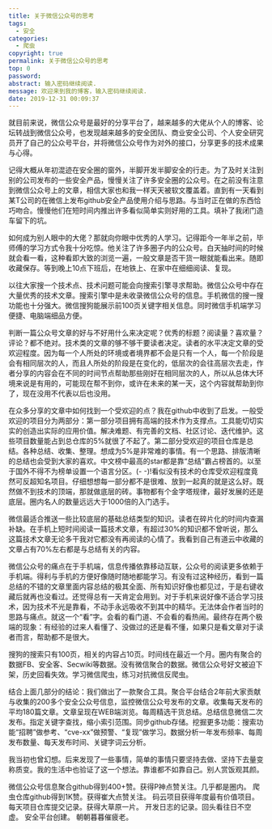 ```yaml
---
title: 关于微信公众号的思考
tags:
  - 安全
categories:
  - 爬虫
copyright: true
permalink: 关于微信公众号的思考
top: 0
password: 
abstract: 输入密码继续阅读.
message: 欢迎来到我的博客，输入密码继续阅读.
date: 2019-12-31 00:09:37
---
```


就目前来说，微信公众号是最好的分享平台了，越来越多的大佬从个人的博客、论坛转战到微信公众号，也发现越来越多的安全团队、商业安全公司、个人安全研究员开了自己的公众号平台，并将微信公众号作为对外的接口，分享更多的技术成果与心得。

<!--more-->

记得大概从年初混迹在安全圈的窗外，半脚开发半脚安全的行走。为了及时关注到别的公司发布的一些安全产品，慢慢关注了许多安全圈的公众号。在之前没有注意到微信公众号上的文章，相信大家也和我一样天天被软文覆盖着。直到有一天看到某T公司的在微信上发布github安全产品使用介绍与思路。与当时正在做的东西恰巧吻合。慢慢他们在短时间内推出许多看似简单实则好用的工具。填补了我闭门造车留下的坑。

如何成为别人眼中的大佬？那就向你眼中优秀的人学习。记得距今一年半之前，毕师傅的学习方式令我十分吃惊。他关注了许多圈子内的公众号。白天抽时间的时候就会看一看，这种看即大致的浏览一遍，一般文章是否干货一眼就能看出来。随即收藏保存。等到晚上10点下班后，在地铁上、在家中在细细阅读、复现。

以往大家搜一个技术点、技术问题可能会向搜索引擎寻求帮助。微信公众号中存在大量优秀的技术文章。搜索引擎中是未收录微信公众号的信息。手机微信的搜一搜功能也十分强大。微信搜狗能展示前100页关键字相关信息。同时微信手机端学习便捷、电脑端细品方便。

判断一篇公众号文章的好与不好用什么来决定呢？优秀的标题？阅读量？喜欢量？评论？都不绝对。技术类的文章的够不够干要读者决定。读者的水平决定文章的受欢迎程度。因为每一个人所处的环境或者境界都不会是只有一个人，每一个阶段是会有相同层次的人，而且人所处的阶段是在变化的，低层次的会往高层次去走，作者分享的内容会在不同的时间节点帮助那些刚好在相同层次的人，所以从总体大环境来说是有用的，可能现在帮不到你，或许在未来的某一天，这个内容就帮助到你了，现在没用不代表以后也没用。

在众多分享的文章中如何找到一个受欢迎的点？我在github中收到了启发。一般受欢迎的项目分为两部分：第一部分项目拥有高端的技术作为支撑点。工具能切切实实的创造出实际的应用价值。解决难题、有完善的文档、社区讨论、迭代维护。这些项目数量能占到总仓库的5%就很了不起了。第二部分受欢迎的项目仓库是总结。各种总结、收集、整理。想成为5%是非常难的事情。有一个思路、排版清晰的总结也会受到大家的喜欢。中文榜中最高的star都是靠“总结”霸占榜首的。以至于国外不得不为榜单设置一个语言分区。(- -)!看似没有技术的仓库受欢迎程度竟然可反超知名项目。仔细想想每一部分都不是很难、放到一起真的就是这么好。既然做不到技术的顶端，那就做底层的砖。事物都有个金字塔规律，最好发展的还是底层。圈内名人的数量远远大于1000倍的入门选手。

微信最适合推送一些比较底层的基础总结类型的知识。读者在碎片化的时间内查漏补缺。在手机上短时间阅读一篇技术文章，有超过30%的知识都不曾听说，那么这篇技术文章无论多干我对它都没有再阅读的心情了。我看到自己有道云中收藏的文章占有70%左右都是与总结有关的内容。

微信公众号的痛点在于手机端，信息传播依靠移动互联，公众号的阅读更多依赖于手机端。得利与手机的方便好像随时随地都能学习。有没有过这种经历，看到一篇总结的不错的文章里面内容总结的极其全面、所有知识好像也都见过，于是右键收藏后就再也没看过。还觉得总有一天肯定会用到。对于手机来说好像不适合学习技术，因为技术不光是靠看，不动手永远吸收不到其中的精华。无法体会作者当时的思路与痛点。就这一个“看”字。会看的看门道、不会看的看热闹。最终存在两个极端的现象：有经验的过来人看懂了、没做过的还是看不懂，如果只是看文章对于读者而言，帮助都不是很大。

搜狗的搜索只有100页，相关的内容占10页。时间线在最近一个月。圈内有聚合的数据FB、安全客、Secwiki等数据。没有微信聚合的数据。微信公众号好文被迫下架，历史回看失效。学习微信爬虫，练习对抗微信反爬虫。

结合上面几部分的结论：我们做出了一款聚合工具。聚合平台结合2年前大家贡献与收集的200多个安全公众号信息，监控微信公众号发布的文章。收集每天发布的平均180篇文章。文章呈现在WEB端浏览。每周精选干货总结。总结信息微信二次发布。指定关键字查找，缩小索引范围。同步github存储。挖掘更多功能：搜索功能“招聘”做参考、“cve-xx”做预警、“复现”做学习。数据分析一年发布频率、每周发布数量、每天发布时间、关键字词云分析。

我当初也曾幻想。后来发现了一些事情，简单的事情只要坚持去做、坚持下去量变称质变。我的生活中也验证了这一个想法。靠谁都不如靠自己。别人赏饭观其颜。

微信公众号信息聚合github得到400+赞。获得P神点赞关注。几乎都是圈内。
爬虫仓库github得到1K赞。获得崔大点赞关注。
码云项目获得年度最有价值项目。
每天项目仓库提交记录。获得大草原一片。
开发日志的记录。回头看往日不空虚。
安全平台创建。
朝朝暮暮催疲老。
